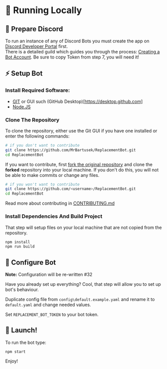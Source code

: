 # 🚀 Running Locally

## 🍱 Prepare Discord

To run an instance of any of Discord Bots you must create the app on [Discord Developer Portal](https://discordapp.com/developers/applications) first.<br>
There is a detailed guild which guides you through the process: [Creating a Bot Account](https://discordpy.readthedocs.io/en/latest/discord.html). Be sure to copy Token from step 7, you will need it!

## ⚡️ Setup Bot

### Install Required Software:
- [GIT](https://git-scm.com) or GUI such (GitHub Desktop)[https://desktop.github.com]
- [Node.JS](https://nodejs.org)

### Clone The Repository

To clone the repository, either use the Git GUI if you have one installed or enter the following commands:
```sh
# if you don't want to contribute
git clone https://github.com/MrBartusek/ReplacementBot.git
cd ReplacementBot
```
If you want to contribute, first [fork the original repository](https://help.github.com/en/github/getting-started-with-github/fork-a-repo) and clone the **forked** repository into your local machine. If you don't do this, you will not be able to make commits or change any files.
```sh
# if you won't want to contribute
git clone https://github.com/<username>/ReplacementBot.git
cd ReplacementBot
```
Read more about contributing in [CONTRIBUTING.md](CONTRIBUTING.md)

### Install Dependencies And Build Project

That step will setup files on your local machine that are not copied from the repository.
```sh
npm install
npm run build
```

## 🔧 Configure Bot

**Note:** Configuration will be re-written #32

Have you already set up everything? Cool, that step will allow you to set up bot's behaviour.

Duplicate config file from `config\default.example.yaml` and rename it to `default.yaml` and change needed values.

Set `REPLACEMENT_BOT_TOKEN` to your bot token.

## 🚀 Launch!

To run the bot type:
```
npm start
```

Enjoy!
